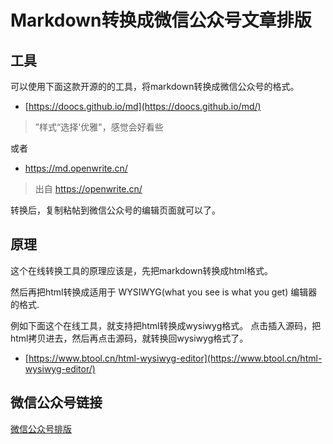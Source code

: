 # Markdown转换成微信公众号文章排版

## 工具
可以使用下面这款开源的的工具，将markdown转换成微信公众号的格式。
- [https://doocs.github.io/md](https://doocs.github.io/md/)
> ”样式“选择'优雅"，感觉会好看些

或者
- https://md.openwrite.cn/
> 出自 https://openwrite.cn/

转换后，复制粘帖到微信公众号的编辑页面就可以了。

## 原理
这个在线转换工具的原理应该是，先把markdown转换成html格式。

然后再把html转换成适用于 WYSIWYG(what you see is what you get) 编辑器的格式.

例如下面这个在线工具，就支持把html转换成wysiwyg格式。
点击插入源码，把html拷贝进去，然后再点击源码，就转换回wysiwyg格式了。
- [https://www.btool.cn/html-wysiwyg-editor](https://www.btool.cn/html-wysiwyg-editor/)

## 微信公众号链接
[微信公众号排版](https://mp.weixin.qq.com/s?__biz=MzU1Mjg4OTQzMg==&mid=2247483676&idx=1&sn=a3280fc80b098de2e662ee0484efcf8e&chksm=fbfa7c2bcc8df53d4304ba68aa595a6a07b779cfb7f9ec1dadec73271ac60911162066a96482&token=2036267588&lang=zh_CN#rd)